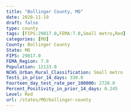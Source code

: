 ```yaml
---
title: "Bollinger County, MO"
date: 2020-11-19
draft: false
type: county
tags: [FIPS:29017.0,FEMA:7.0,Small metro,Red]
categories: [MO]
County: Bollinger County
State: MO
FIPS: 29017.0
FEMA_Region: 7.0
Population: 12133.0
NCHS_Urban_Rural_Classification: Small metro
Tests_in_prior_14_days: 330.0
Fourteen_day_test_rate_per_100000: 2720.0
Percent_Positivity_in_prior_14_days: 0.245
Level: Red
url: /states/MO/bollinger-county
---
```



